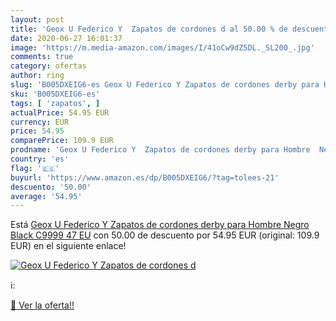```yaml
---
layout: post
title: 'Geox U Federico Y  Zapatos de cordones d al 50.00 % de descuento'
date: 2020-06-27 16:01:37
image: 'https://m.media-amazon.com/images/I/41oCw9dZ5DL._SL200_.jpg'
comments: true
category: ofertas
author: ring
slug: 'B005DXEIG6-es Geox U Federico Y Zapatos de cordones derby para Hombre...'
sku: 'B005DXEIG6-es'
tags: [ 'zapatos', ]
actualPrice: 54.95 EUR
currency: EUR
price: 54.95
comparePrice: 109.9 EUR
prodname: 'Geox U Federico Y  Zapatos de cordones derby para Hombre  Negro  Black C9999   47 EU'
country: 'es'
flag: '🇪🇸'
buyurl: 'https://www.amazon.es/dp/B005DXEIG6/?tag=tolees-21'
descuento: '50.00'
average: '54.95'
---
```


Está [Geox U Federico Y  Zapatos de cordones derby para Hombre  Negro  Black C9999   47 EU](https://www.amazon.es/dp/B005DXEIG6/?tag=tolees-21) con 50.00 de descuento por 54.95 EUR (original: 109.9 EUR) en el siguiente enlace!

[![Geox U Federico Y  Zapatos de cordones d](https://m.media-amazon.com/images/I/41oCw9dZ5DL._SL200_.jpg)](https://www.amazon.es/dp/B005DXEIG6/?tag=tolees-21)

ℹ️:


[🛒 Ver la oferta!!](https://www.amazon.es/dp/B005DXEIG6/?tag=tolees-21)
